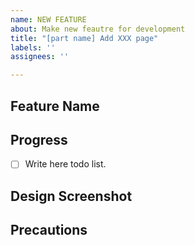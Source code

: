 ```yaml
---
name: NEW FEATURE
about: Make new feautre for development
title: "[part name] Add XXX page"
labels: ''
assignees: ''

---
```


## Feature Name

<!-- Write page name -->

## Progress

- [ ] Write here todo list.

## Design Screenshot

## Precautions